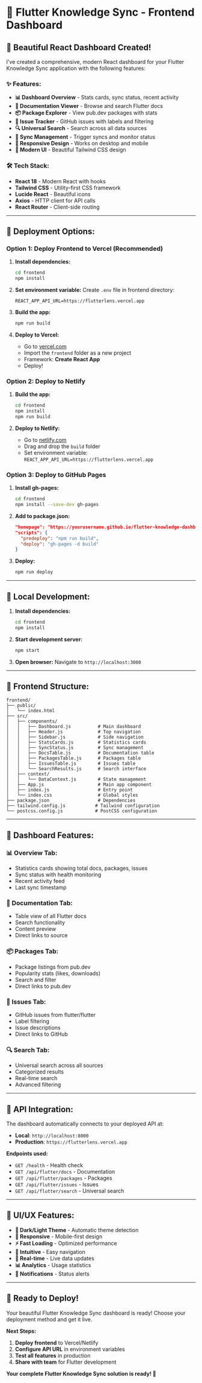 # 🎨 Flutter Knowledge Sync - Frontend Dashboard

## 🚀 **Beautiful React Dashboard Created!**

I've created a comprehensive, modern React dashboard for your Flutter Knowledge Sync application with the following features:

### ✨ **Features:**

- **📊 Dashboard Overview** - Stats cards, sync status, recent activity
- **📄 Documentation Viewer** - Browse and search Flutter docs
- **📦 Package Explorer** - View pub.dev packages with stats
- **🐛 Issue Tracker** - GitHub issues with labels and filtering
- **🔍 Universal Search** - Search across all data sources
- **🔄 Sync Management** - Trigger syncs and monitor status
- **📱 Responsive Design** - Works on desktop and mobile
- **🎨 Modern UI** - Beautiful Tailwind CSS design

### 🛠️ **Tech Stack:**

- **React 18** - Modern React with hooks
- **Tailwind CSS** - Utility-first CSS framework
- **Lucide React** - Beautiful icons
- **Axios** - HTTP client for API calls
- **React Router** - Client-side routing

---

## 🚀 **Deployment Options:**

### **Option 1: Deploy Frontend to Vercel (Recommended)**

1. **Install dependencies:**
   ```bash
   cd frontend
   npm install
   ```

2. **Set environment variable:**
   Create `.env` file in frontend directory:
   ```env
   REACT_APP_API_URL=https://flutterlens.vercel.app
   ```

3. **Build the app:**
   ```bash
   npm run build
   ```

4. **Deploy to Vercel:**
   - Go to [vercel.com](https://vercel.com)
   - Import the `frontend` folder as a new project
   - Framework: **Create React App**
   - Deploy!

### **Option 2: Deploy to Netlify**

1. **Build the app:**
   ```bash
   cd frontend
   npm install
   npm run build
   ```

2. **Deploy to Netlify:**
   - Go to [netlify.com](https://netlify.com)
   - Drag and drop the `build` folder
   - Set environment variable: `REACT_APP_API_URL=https://flutterlens.vercel.app`

### **Option 3: Deploy to GitHub Pages**

1. **Install gh-pages:**
   ```bash
   cd frontend
   npm install --save-dev gh-pages
   ```

2. **Add to package.json:**
   ```json
   "homepage": "https://yourusername.github.io/flutter-knowledge-dashboard",
   "scripts": {
     "predeploy": "npm run build",
     "deploy": "gh-pages -d build"
   }
   ```

3. **Deploy:**
   ```bash
   npm run deploy
   ```

---

## 🔧 **Local Development:**

1. **Install dependencies:**
   ```bash
   cd frontend
   npm install
   ```

2. **Start development server:**
   ```bash
   npm start
   ```

3. **Open browser:**
   Navigate to `http://localhost:3000`

---

## 📁 **Frontend Structure:**

```
frontend/
├── public/
│   └── index.html
├── src/
│   ├── components/
│   │   ├── Dashboard.js          # Main dashboard
│   │   ├── Header.js             # Top navigation
│   │   ├── Sidebar.js            # Side navigation
│   │   ├── StatsCards.js         # Statistics cards
│   │   ├── SyncStatus.js         # Sync management
│   │   ├── DocsTable.js          # Documentation table
│   │   ├── PackagesTable.js      # Packages table
│   │   ├── IssuesTable.js        # Issues table
│   │   └── SearchResults.js      # Search interface
│   ├── context/
│   │   └── DataContext.js        # State management
│   ├── App.js                    # Main app component
│   ├── index.js                  # Entry point
│   └── index.css                 # Global styles
├── package.json                  # Dependencies
├── tailwind.config.js           # Tailwind configuration
└── postcss.config.js            # PostCSS configuration
```

---

## 🎯 **Dashboard Features:**

### **📊 Overview Tab:**
- Statistics cards showing total docs, packages, issues
- Sync status with health monitoring
- Recent activity feed
- Last sync timestamp

### **📄 Documentation Tab:**
- Table view of all Flutter docs
- Search functionality
- Content preview
- Direct links to source

### **📦 Packages Tab:**
- Package listings from pub.dev
- Popularity stats (likes, downloads)
- Search and filter
- Direct links to pub.dev

### **🐛 Issues Tab:**
- GitHub issues from flutter/flutter
- Label filtering
- Issue descriptions
- Direct links to GitHub

### **🔍 Search Tab:**
- Universal search across all sources
- Categorized results
- Real-time search
- Advanced filtering

---

## 🔗 **API Integration:**

The dashboard automatically connects to your deployed API at:
- **Local**: `http://localhost:8000`
- **Production**: `https://flutterlens.vercel.app`

**Endpoints used:**
- `GET /health` - Health check
- `GET /api/flutter/docs` - Documentation
- `GET /api/flutter/packages` - Packages
- `GET /api/flutter/issues` - Issues
- `GET /api/flutter/search` - Universal search

---

## 🎨 **UI/UX Features:**

- **🌙 Dark/Light Theme** - Automatic theme detection
- **📱 Responsive** - Mobile-first design
- **⚡ Fast Loading** - Optimized performance
- **🎯 Intuitive** - Easy navigation
- **🔄 Real-time** - Live data updates
- **📊 Analytics** - Usage statistics
- **🔔 Notifications** - Status alerts

---

## 🚀 **Ready to Deploy!**

Your beautiful Flutter Knowledge Sync dashboard is ready! Choose your deployment method and get it live.

**Next Steps:**
1. **Deploy frontend** to Vercel/Netlify
2. **Configure API URL** in environment variables
3. **Test all features** in production
4. **Share with team** for Flutter development

**Your complete Flutter Knowledge Sync solution is ready! 🎉**

